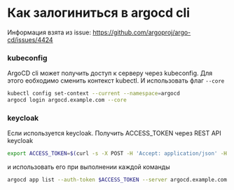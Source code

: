 # Как залогиниться в argocd cli

Информация взята из issue: https://github.com/argoproj/argo-cd/issues/4424

### kubeconfig
ArgoCD cli может получить доступ к серверу через kubeconfig. Для этого еобходимо сменить контекст kubectl. И использовать флаг `--core`
```sh
kubectl config set-context --current --namespace=argocd
argocd login argocd.example.com --core
```

### keycloak
Если используется keycloak. Получить ACCESS_TOKEN через REST API keycloak
```sh
export ACCESS_TOKEN=$(curl -s -X POST -H 'Accept: application/json' -H 'Content-Type: application/x-www-form-urlencoded' -d "username=${USER}" -d "password=${PASSWORD}" -d 'grant_type=password' -d "client_id=${ARGOCD_CLIENT}" -d 'scope=offline_access' -d "client_secret=${CLIENT_SECRET}" ${KEYCLOAK_REALM}/protocol/openid-connect/token | jq -r .access_token)
```
и использовать его при выполнении каждой команды
```sh
argocd app list --auth-token $ACCESS_TOKEN --server argocd.example.com
```

